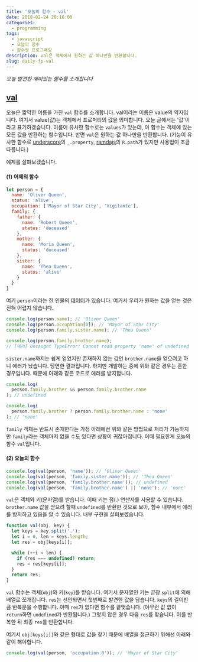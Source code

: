 ```yaml
---
title: '오늘의 함수 - val'
date: 2018-02-24 20:16:00
categories:
  - programming
tags:
  - javascript
  - 오늘의 함수
  - 함수형 프로그래밍
description: val은 객체에서 원하는 값 하나만을 반환합니다.
slug: daily-fp-val
---
```

_오늘 발견한 재미있는 함수를 소개합니다_

## [val](https://marpple.github.io/partial.js/docs/#val)

오늘은 짧막한 이름을 가진 `val` 함수를 소개합니다. val이라는 이름은 value의 약자입니다. 여기서 value(값)는 객체에서 프로퍼티의 값을 의미합니다. 오늘 글에서는 '값'이라고 표기하겠습니다. 이름이 유사한 함수로는 `values`가 있는데, 이 함수는 객체에 있는 모든 값을 반환하는 함수입니다. 반면 `val`은 원하는 값 하나만을 반환합니다.
(기능이 유사한 함수로 [underscore](http://underscorejs.org/#property)의 `_.property`, [ramdajs](http://ramdajs.com/docs/#path)의 `R.path`가 있지만 사용법이 조금 다릅니다.)

예제를 살펴보겠습니다.

#### (1) 어제의 함수

```javascript
let person = {
  name: 'Oliver Queen',
  status: 'alive',
  occupation: ['Mayor of Star City', 'Vigilante'],
  family: {
    father: {
      name: 'Robert Queen',
      status: 'deceased'
    },
    mother: {
      name: 'Moria Queen',
      status: 'deceased'
    },
    sister: {
      name: 'Thea Queen',
      status: 'alive'
    }
  }
}
```

여기 `person`이라는 한 인물의 [데이터](http://arrow.wikia.com/wiki/Oliver_Queen)가 있습니다. 여기서 우리가 원하는 값을 얻는 것은 전혀 어렵지 않습니다.

```javascript
console.log(person.name); // 'Oliver Queen'
console.log(person.occupation[0]); // 'Mayor of Star City'
console.log(person.family.sister.name); // 'Thea Queen'

console.log(person.family.brother.name);
// [에러] Uncaught TypeError: Cannot read property 'name' of undefined
```

`sister.name`까지는 쉽게 얻었지만 존재하지 않는 값인 `brother.name`을 얻으려고 하니 에러가 났습니다. 당연한 결과입니다. 하지만 개발하는 중에 위와 같은 경우는 흔한 경우입니다. 때문에 아래와 같은 코드로 에러를 방지합니다.

```javascript
console.log(
  person.family.brother && person.family.brother.name
); // undefined

console.log(
  person.family.brother ? person.family.brother.name : 'none'
); // 'none'
```

`family` 객체는 반드시 존재한다는 가정 아래에선 위와 같은 방법으로 처리가 가능하지만 `family`라는 객체마저 없을 수도 있다면 상황이 귀찮아집니다. 이때 필요한게 오늘의 함수 `val`입니다.


#### (2) 오늘의 함수

```javascript
console.log(val(person, 'name')); // 'Oliver Queen'
console.log(val(person, 'family.sister.name')); // 'Thea Queen'
console.log(val(person, 'family.brother.name')); // undefined
console.log(val(person, 'family.brother.name') || 'none'); // 'none'
```

`val`은 객체와 키(문자열)를 받습니다. 이때 키는 점(.) 연산자를 사용할 수 있습니다. `brother.name` 값을 얻으려 할때 `undefined`를 반환한 것으로 보아, 함수 내부에서 에러를 방지하고 있음을 알 수 있습니다. 내부 구현을 살펴보겠습니다.

```javascript
function val(obj, key) {
  let keys = key.split('.');
  let i = 0, len = keys.length;
  let res = obj[keys[i]];

  while (++i < len) {
    if (res === undefined) return;
    res = res[keys[i]];
  }
  return res;
}
```

`val` 함수는 객체(`obj`)와 키(`key`)를 받습니다. 여기서 문자열인 키는 곧장 `split`에 의해 배열로 쪼개집니다. `res`는 선언되면서 첫번째로 발견한 값을 담습니다. `keys`의 길이만큼 반복문을 수행합니다. 이때 `res`가 없다면 함수를 끝맺습니다. (아무런 값 없이 `return`하면 `undefined`가 반환됩니다.) 그렇지 않은 경우 다음 `res`를 찾습니다. 이를 반복한 뒤 최종 `res`를 반환합니다.

여기서 `obj[keys[i]]`와 같은 형태로 값을 찾기 때문에 배열을 접근하기 위해선 아래와 같이 해야합니다.

```javascript
console.log(val(person, 'occupation.0')); // 'Mayor of Star City'
```
